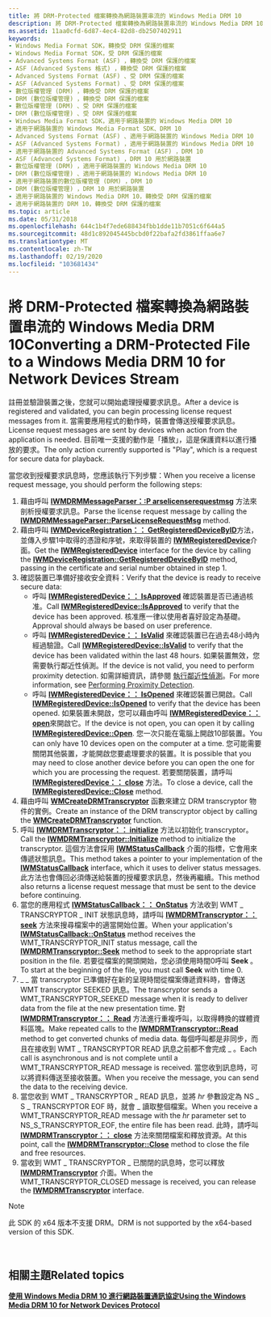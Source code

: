 ```yaml
---
title: 將 DRM-Protected 檔案轉換為網路裝置串流的 Windows Media DRM 10
description: 將 DRM-Protected 檔案轉換為網路裝置串流的 Windows Media DRM 10
ms.assetid: 11aa0cfd-6d87-4ec4-82d8-db2507402911
keywords:
- Windows Media Format SDK，轉換受 DRM 保護的檔案
- Windows Media Format SDK，受 DRM 保護的檔案
- Advanced Systems Format (ASF) ，轉換受 DRM 保護的檔案
- ASF (Advanced Systems 格式) ，轉換受 DRM 保護的檔案
- Advanced Systems Format (ASF) 、受 DRM 保護的檔案
- ASF (Advanced Systems Format) 、受 DRM 保護的檔案
- 數位版權管理 (DRM) ，轉換受 DRM 保護的檔案
- DRM (數位版權管理) ，轉換受 DRM 保護的檔案
- 數位版權管理 (DRM) 、受 DRM 保護的檔案
- DRM (數位版權管理) 、受 DRM 保護的檔案
- Windows Media Format SDK，適用于網路裝置的 Windows Media DRM 10
- 適用于網路裝置的 Windows Media Format SDK、DRM 10
- Advanced Systems Format (ASF) 、適用于網路裝置的 Windows Media DRM 10
- ASF (Advanced Systems Format) ，適用于網路裝置的 Windows Media DRM 10
- 適用于網路裝置的 Advanced Systems Format (ASF) ，DRM 10
- ASF (Advanced Systems Format) ，DRM 10 用於網路裝置
- 數位版權管理 (DRM) ，適用于網路裝置的 Windows Media DRM 10
- DRM (數位版權管理) 、適用于網路裝置的 Windows Media DRM 10
- 適用于網路裝置的數位版權管理 (DRM) ，DRM 10
- DRM (數位版權管理) ，DRM 10 用於網路裝置
- 適用于網路裝置的 Windows Media DRM 10，轉換受 DRM 保護的檔案
- 適用于網路裝置的 DRM 10，轉換受 DRM 保護的檔案
ms.topic: article
ms.date: 05/31/2018
ms.openlocfilehash: 644c1b4f7ede688434fbb1dde11b7051c6f644a5
ms.sourcegitcommit: 48d1c892045445bcbd0f22bafa2fd3861ffaa6e7
ms.translationtype: MT
ms.contentlocale: zh-TW
ms.lasthandoff: 02/19/2020
ms.locfileid: "103681434"
---
```

# <a name="converting-a-drm-protected-file-to-a-windows-media-drm-10-for-network-devices-stream"></a><span data-ttu-id="e67c9-125">將 DRM-Protected 檔案轉換為網路裝置串流的 Windows Media DRM 10</span><span class="sxs-lookup"><span data-stu-id="e67c9-125">Converting a DRM-Protected File to a Windows Media DRM 10 for Network Devices Stream</span></span>

<span data-ttu-id="e67c9-126">註冊並驗證裝置之後，您就可以開始處理授權要求訊息。</span><span class="sxs-lookup"><span data-stu-id="e67c9-126">After a device is registered and validated, you can begin processing license request messages from it.</span></span> <span data-ttu-id="e67c9-127">當需要應用程式的動作時，裝置會傳送授權要求訊息。</span><span class="sxs-lookup"><span data-stu-id="e67c9-127">License request messages are sent by devices when action from the application is needed.</span></span> <span data-ttu-id="e67c9-128">目前唯一支援的動作是「播放」，這是保護資料以進行播放的要求。</span><span class="sxs-lookup"><span data-stu-id="e67c9-128">The only action currently supported is "Play", which is a request for secure data for playback.</span></span>

<span data-ttu-id="e67c9-129">當您收到授權要求訊息時，您應該執行下列步驟：</span><span class="sxs-lookup"><span data-stu-id="e67c9-129">When you receive a license request message, you should perform the following steps:</span></span>

1.  <span data-ttu-id="e67c9-130">藉由呼叫 [**IWMDRMMessageParser：:P arselicenserequestmsg**](/previous-versions/windows/desktop/api/Wmsdkidl/nf-wmsdkidl-iwmdrmmessageparser-parselicenserequestmsg) 方法來剖析授權要求訊息。</span><span class="sxs-lookup"><span data-stu-id="e67c9-130">Parse the license request message by calling the [**IWMDRMMessageParser::ParseLicenseRequestMsg**](/previous-versions/windows/desktop/api/Wmsdkidl/nf-wmsdkidl-iwmdrmmessageparser-parselicenserequestmsg) method.</span></span>
2.  <span data-ttu-id="e67c9-131">藉由呼叫 [**IWMDeviceRegistration：： GetRegisteredDeviceByID**](/previous-versions/windows/desktop/api/Wmsdkidl/nf-wmsdkidl-iwmdeviceregistration-getregistereddevicebyid)方法，並傳入步驟1中取得的憑證和序號，來取得裝置的 [**IWMRegisteredDevice**](/previous-versions/windows/desktop/api/wmsdkidl/nn-wmsdkidl-iwmregistereddevice)介面。</span><span class="sxs-lookup"><span data-stu-id="e67c9-131">Get the [**IWMRegisteredDevice**](/previous-versions/windows/desktop/api/wmsdkidl/nn-wmsdkidl-iwmregistereddevice) interface for the device by calling the [**IWMDeviceRegistration::GetRegisteredDeviceByID**](/previous-versions/windows/desktop/api/Wmsdkidl/nf-wmsdkidl-iwmdeviceregistration-getregistereddevicebyid) method, passing in the certificate and serial number obtained in step 1.</span></span>
3.  <span data-ttu-id="e67c9-132">確認裝置已準備好接收安全資料：</span><span class="sxs-lookup"><span data-stu-id="e67c9-132">Verify that the device is ready to receive secure data:</span></span>
    -   <span data-ttu-id="e67c9-133">呼叫 [**IWMRegisteredDevice：： IsApproved**](/previous-versions/windows/desktop/api/Wmsdkidl/nf-wmsdkidl-iwmregistereddevice-isapproved) 確認裝置是否已通過核准。</span><span class="sxs-lookup"><span data-stu-id="e67c9-133">Call [**IWMRegisteredDevice::IsApproved**](/previous-versions/windows/desktop/api/Wmsdkidl/nf-wmsdkidl-iwmregistereddevice-isapproved) to verify that the device has been approved.</span></span> <span data-ttu-id="e67c9-134">核准應一律以使用者喜好設定為基礎。</span><span class="sxs-lookup"><span data-stu-id="e67c9-134">Approval should always be based on user preference.</span></span>
    -   <span data-ttu-id="e67c9-135">呼叫 [**IWMRegisteredDevice：： IsValid**](/previous-versions/windows/desktop/api/Wmsdkidl/nf-wmsdkidl-iwmregistereddevice-isvalid) 來確認裝置已在過去48小時內經過驗證。</span><span class="sxs-lookup"><span data-stu-id="e67c9-135">Call [**IWMRegisteredDevice::IsValid**](/previous-versions/windows/desktop/api/Wmsdkidl/nf-wmsdkidl-iwmregistereddevice-isvalid) to verify that the device has been validated within the last 48 hours.</span></span> <span data-ttu-id="e67c9-136">如果裝置無效，您需要執行鄰近性偵測。</span><span class="sxs-lookup"><span data-stu-id="e67c9-136">If the device is not valid, you need to perform proximity detection.</span></span> <span data-ttu-id="e67c9-137">如需詳細資訊，請參閱 [執行鄰近性偵測](performing-proximity-detection.md)。</span><span class="sxs-lookup"><span data-stu-id="e67c9-137">For more information, see [Performing Proximity Detection](performing-proximity-detection.md).</span></span>
    -   <span data-ttu-id="e67c9-138">呼叫 [**IWMRegisteredDevice：： IsOpened**](/previous-versions/windows/desktop/api/Wmsdkidl/nf-wmsdkidl-iwmregistereddevice-isopened) 來確認裝置已開啟。</span><span class="sxs-lookup"><span data-stu-id="e67c9-138">Call [**IWMRegisteredDevice::IsOpened**](/previous-versions/windows/desktop/api/Wmsdkidl/nf-wmsdkidl-iwmregistereddevice-isopened) to verify that the device has been opened.</span></span> <span data-ttu-id="e67c9-139">如果裝置未開啟，您可以藉由呼叫 [**IWMRegisteredDevice：： open**](/previous-versions/windows/desktop/api/Wmsdkidl/nf-wmsdkidl-iwmregistereddevice-open)來開啟它。</span><span class="sxs-lookup"><span data-stu-id="e67c9-139">If the device is not open, you can open it by calling [**IWMRegisteredDevice::Open**](/previous-versions/windows/desktop/api/Wmsdkidl/nf-wmsdkidl-iwmregistereddevice-open).</span></span> <span data-ttu-id="e67c9-140">您一次只能在電腦上開啟10部裝置。</span><span class="sxs-lookup"><span data-stu-id="e67c9-140">You can only have 10 devices open on the computer at a time.</span></span> <span data-ttu-id="e67c9-141">您可能需要關閉其他裝置，才能開啟您要處理要求的裝置。</span><span class="sxs-lookup"><span data-stu-id="e67c9-141">It is possible that you may need to close another device before you can open the one for which you are processing the request.</span></span> <span data-ttu-id="e67c9-142">若要關閉裝置，請呼叫 [**IWMRegisteredDevice：： close**](/previous-versions/windows/desktop/api/Wmsdkidl/nf-wmsdkidl-iwmregistereddevice-close) 方法。</span><span class="sxs-lookup"><span data-stu-id="e67c9-142">To close a device, call the [**IWMRegisteredDevice::Close**](/previous-versions/windows/desktop/api/Wmsdkidl/nf-wmsdkidl-iwmregistereddevice-close) method.</span></span>
4.  <span data-ttu-id="e67c9-143">藉由呼叫 [**WMCreateDRMTranscryptor**](/previous-versions/windows/desktop/api/Wmsdkidl/nf-wmsdkidl-wmcreatedrmtranscryptor) 函數來建立 DRM transcryptor 物件的實例。</span><span class="sxs-lookup"><span data-stu-id="e67c9-143">Create an instance of the DRM transcryptor object by calling the [**WMCreateDRMTranscryptor**](/previous-versions/windows/desktop/api/Wmsdkidl/nf-wmsdkidl-wmcreatedrmtranscryptor) function.</span></span>
5.  <span data-ttu-id="e67c9-144">呼叫 [**IWMDRMTranscryptor：： initialize**](/previous-versions/windows/desktop/api/Wmsdkidl/nf-wmsdkidl-iwmdrmtranscryptor-initialize) 方法以初始化 transcryptor。</span><span class="sxs-lookup"><span data-stu-id="e67c9-144">Call the [**IWMDRMTranscryptor::Initialize**](/previous-versions/windows/desktop/api/Wmsdkidl/nf-wmsdkidl-iwmdrmtranscryptor-initialize) method to initialize the transcryptor.</span></span> <span data-ttu-id="e67c9-145">這個方法會採用 [**IWMStatusCallback**](/previous-versions/windows/desktop/api/wmsdkidl/nn-wmsdkidl-iwmstatuscallback) 介面的指標，它會用來傳遞狀態訊息。</span><span class="sxs-lookup"><span data-stu-id="e67c9-145">This method takes a pointer to your implementation of the [**IWMStatusCallback**](/previous-versions/windows/desktop/api/wmsdkidl/nn-wmsdkidl-iwmstatuscallback) interface, which it uses to deliver status messages.</span></span> <span data-ttu-id="e67c9-146">此方法也會傳回必須傳送給裝置的授權要求訊息，然後再繼續。</span><span class="sxs-lookup"><span data-stu-id="e67c9-146">This method also returns a license request message that must be sent to the device before continuing.</span></span>
6.  <span data-ttu-id="e67c9-147">當您的應用程式 [**IWMStatusCallback：： OnStatus**](/previous-versions/windows/desktop/api/Wmsdkidl/nf-wmsdkidl-iwmstatuscallback-onstatus) 方法收到 WMT \_ TRANSCRYPTOR \_ INIT 狀態訊息時，請呼叫 [**IWMDRMTranscryptor：： seek**](/previous-versions/windows/desktop/api/Wmsdkidl/nf-wmsdkidl-iwmdrmtranscryptor-seek) 方法來搜尋檔案中的適當開始位置。</span><span class="sxs-lookup"><span data-stu-id="e67c9-147">When your application's [**IWMStatusCallback::OnStatus**](/previous-versions/windows/desktop/api/Wmsdkidl/nf-wmsdkidl-iwmstatuscallback-onstatus) method receives the WMT\_TRANSCRYPTOR\_INIT status message, call the [**IWMDRMTranscryptor::Seek**](/previous-versions/windows/desktop/api/Wmsdkidl/nf-wmsdkidl-iwmdrmtranscryptor-seek) method to seek to the appropriate start position in the file.</span></span> <span data-ttu-id="e67c9-148">若要從檔案的開頭開始，您必須使用時間0呼叫 **Seek** 。</span><span class="sxs-lookup"><span data-stu-id="e67c9-148">To start at the beginning of the file, you must call **Seek** with time 0.</span></span>
7.  <span data-ttu-id="e67c9-149">\_ \_ 當 transcryptor 已準備好在新的呈現時間從檔案傳遞資料時，會傳送 WMT transcryptor SEEKED 訊息。</span><span class="sxs-lookup"><span data-stu-id="e67c9-149">The transcryptor sends a WMT\_TRANSCRYPTOR\_SEEKED message when it is ready to deliver data from the file at the new presentation time.</span></span> <span data-ttu-id="e67c9-150">對 [**IWMDRMTranscryptor：： Read**](/previous-versions/windows/desktop/api/Wmsdkidl/nf-wmsdkidl-iwmdrmtranscryptor-read) 方法進行重複呼叫，以取得轉換的媒體資料區塊。</span><span class="sxs-lookup"><span data-stu-id="e67c9-150">Make repeated calls to the [**IWMDRMTranscryptor::Read**](/previous-versions/windows/desktop/api/Wmsdkidl/nf-wmsdkidl-iwmdrmtranscryptor-read) method to get converted chunks of media data.</span></span> <span data-ttu-id="e67c9-151">每個呼叫都是非同步，而且在接收到 WMT \_ TRANSCRYPTOR READ 訊息之前都不會完成 \_ 。</span><span class="sxs-lookup"><span data-stu-id="e67c9-151">Each call is asynchronous and is not complete until a WMT\_TRANSCRYPTOR\_READ message is received.</span></span> <span data-ttu-id="e67c9-152">當您收到訊息時，可以將資料傳送至接收裝置。</span><span class="sxs-lookup"><span data-stu-id="e67c9-152">When you receive the message, you can send the data to the receiving device.</span></span>
8.  <span data-ttu-id="e67c9-153">當您收到 WMT \_ TRANSCRYPTOR \_ READ 訊息，並將 *hr* 參數設定為 NS \_ S \_ TRANSCRYPTOR EOF 時，就會 \_ 讀取整個檔案。</span><span class="sxs-lookup"><span data-stu-id="e67c9-153">When you receive a WMT\_TRANSCRYPTOR\_READ message with the *hr* parameter set to NS\_S\_TRANSCRYPTOR\_EOF, the entire file has been read.</span></span> <span data-ttu-id="e67c9-154">此時，請呼叫 [**IWMDRMTranscryptor：： close**](/previous-versions/windows/desktop/api/Wmsdkidl/nf-wmsdkidl-iwmdrmtranscryptor-close) 方法來關閉檔案和釋放資源。</span><span class="sxs-lookup"><span data-stu-id="e67c9-154">At this point, call the [**IWMDRMTranscryptor::Close**](/previous-versions/windows/desktop/api/Wmsdkidl/nf-wmsdkidl-iwmdrmtranscryptor-close) method to close the file and free resources.</span></span>
9.  <span data-ttu-id="e67c9-155">當收到 WMT \_ TRANSCRYPTOR \_ 已關閉的訊息時，您可以釋放 [**IWMDRMTranscryptor**](/previous-versions/windows/desktop/api/wmsdkidl/nn-wmsdkidl-iwmdrmtranscryptor) 介面。</span><span class="sxs-lookup"><span data-stu-id="e67c9-155">When the WMT\_TRANSCRYPTOR\_CLOSED message is received, you can release the [**IWMDRMTranscryptor**](/previous-versions/windows/desktop/api/wmsdkidl/nn-wmsdkidl-iwmdrmtranscryptor) interface.</span></span>

> [!Note]  
> <span data-ttu-id="e67c9-156">此 SDK 的 x64 版本不支援 DRM。</span><span class="sxs-lookup"><span data-stu-id="e67c9-156">DRM is not supported by the x64-based version of this SDK.</span></span>

 

## <a name="related-topics"></a><span data-ttu-id="e67c9-157">相關主題</span><span class="sxs-lookup"><span data-stu-id="e67c9-157">Related topics</span></span>

<dl> <dt>

[<span data-ttu-id="e67c9-158">**使用 Windows Media DRM 10 進行網路裝置通訊協定**</span><span class="sxs-lookup"><span data-stu-id="e67c9-158">**Using the Windows Media DRM 10 for Network Devices Protocol**</span></span>](using-the-windows-media-drm-10-for-network-devices-protocol.md)
</dt> </dl>

 

 




